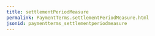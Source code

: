 ```yaml
---
title: settlementPeriodMeasure
permalink: PaymentTerms.settlementPeriodMeasure.html
jsonid: paymentterms_settlementperiodmeasure
---
```

